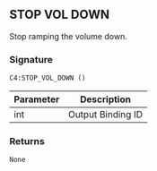 ## STOP VOL DOWN

Stop ramping the volume down.

### Signature

`C4:STOP_VOL_DOWN ()`


| Parameter | Description |
| --- | --- |
| int | Output Binding ID |


### Returns

`None`